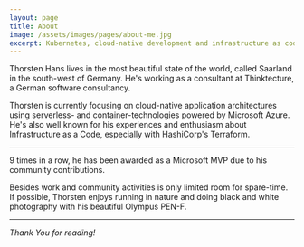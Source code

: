 ```yaml
---
layout: page
title: About
image: /assets/images/pages/about-me.jpg
excerpt: Kubernetes, cloud-native development and infrastructure as code are Thorsten's main focus areas. Read this "About" page, if you want to learn more about Thorsten Hans.
---
```


Thorsten Hans lives in the most beautiful state of the world, called Saarland in the south-west of Germany. He's working as a consultant at Thinktecture, a German software consultancy.

Thorsten is currently focusing on cloud-native application architectures using serverless- and container-technologies powered by Microsoft Azure. He's also well known for his experiences and enthusiasm about Infrastructure as a Code, especially with HashiCorp's Terraform.

--------

9 times in a row, he has been awarded as a Microsoft MVP due to his community contributions.

Besides work and community activities is only limited room for spare-time. If possible, Thorsten enjoys running in nature and doing black and white photography with his beautiful Olympus PEN-F.

--------

*Thank You for reading!*
